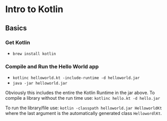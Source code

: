 # Intro to Kotlin

## Basics

### Get Kotlin

* `brew install kotlin`

### Compile and Run the Hello World app

* `kotlinc helloworld.kt -include-runtime -d helloworld.jar`
* `java -jar helloworld.jar`

Obviously this includes the entire the Kotlin Runtime in the jar above. To
compile a library without the run time use:  `kotlinc hello.kt -d hello.jar`

To run the library/file use: `kotlin -classpath helloworld.jar HelloworldKt`
where the last argument is the automatically generated class `HellowordlKt`.

